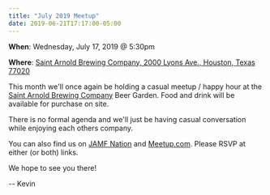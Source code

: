 ```yaml
---
title: "July 2019 Meetup"
date: 2019-06-21T17:17:00-05:00
---
```

**When**: Wednesday, July 17, 2019 @ 5:30pm

**Where**: [Saint Arnold Brewing Company, 2000 Lyons Ave., Houston, Texas 77020](https://goo.gl/maps/J3KutKEH63c19SS5A)

This month we'll once again be holding a casual meetup / happy hour at the [Saint Arnold Brewing Company](https://www.saintarnold.com/visit/) Beer Garden. Food and drink will be available for purchase on site.

There is no formal agenda and we'll just be having casual conversation while enjoying each others company.

You can also find us on [JAMF Nation](https://www.jamf.com/jamf-nation/events/user-groups/292/houston-apple-admins-july-2019-meetup) and [Meetup.com](https://www.meetup.com/Houston-Apple-Admins/events/262343151/). Please RSVP at either (or both) links.

We hope to see you there!

-- Kevin
